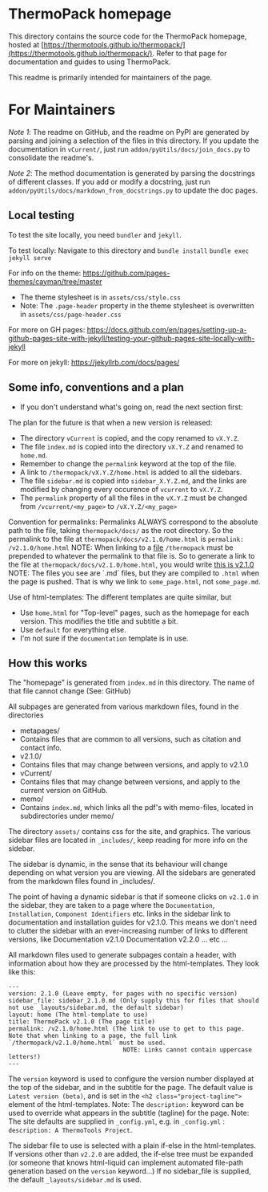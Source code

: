 # ThermoPack homepage

This directory contains the source code for the ThermoPack homepage, hosted at [https://thermotools.github.io/thermopack/](https://thermotools.github.io/thermopack/).
Refer to that page for documentation and guides to using ThermoPack.

This readme is primarily intended for maintainers of the page.

# For Maintainers

*Note 1*: The readme on GitHub, and the readme on PyPI are generated by parsing and joining a selection of the files in this
directory. If you update the documentation in `vCurrent/`, just run `addon/pyUtils/docs/join_docs.py` to consolidate
the readme's.

*Note 2*: The method documentation is generated by parsing the docstrings of different classes. If you add or modify a 
docstring, just run `addon/pyUtils/docs/markdown_from_docstrings.py` to update the doc pages. 

## Local testing

To test the site locally, you need `bundler` and `jekyll`.

To test locally: Navigate to this directory and
    `bundle install`
    `bundle exec jekyll serve`

For info on the theme: https://github.com/pages-themes/cayman/tree/master
* The theme stylesheet is in `assets/css/style.css`
* Note: The `.page-header` property in the theme stylesheet is overwritten in `assets/css/page-header.css`

For more on GH pages: https://docs.github.com/en/pages/setting-up-a-github-pages-site-with-jekyll/testing-your-github-pages-site-locally-with-jekyll

For more on jekyll: https://jekyllrb.com/docs/pages/

## Some info, conventions and a plan 

* If you don't understand what's going on, read the next section first:

The plan for the future is that when a new version is released:
* The directory `vCurrent` is copied, and the copy renamed to `vX.Y.Z`.
* The file `index.md` is copied into the directory `vX.Y.Z` and renamed to `home.md`.
 * Remember to change the `permalink` keyword at the top of the file.
* A link to `/thermopack/vX.Y.Z/home.html` is added to all the sidebars.
* The file `sidebar.md` is copied into `sidebar_X.Y.Z.md`, and the links are modified by changing every occurence of
    `vcurrent` to `vX.Y.Z`.
* The `permalink` property of all the files in the `vX.Y.Z` must be changed from `/vcurrent/<my_page>` to `/vX.Y.Z/<my_page>`

Convention for permalinks:
    Permalinks ALWAYS correspond to the absolute path to the file, taking `thermopack/docs/` as the root directory.
    So the permalink to the file at `thermopack/docs/v2.1.0/home.html` is `permalink: /v2.1.0/home.html`
    NOTE: When linking to a [file](<my_link_here>) `/thermopack` must be prepended to whatever the permalink to that file
    is. So to generate a link to the file at `thermopack/docs/v2.1.0/home.html`, you would write
        [this is v2.1.0](/thermopack/v2.1.0/home.html)
    NOTE: The files you see are ´.md´ files, but they are compiled to `.html` when the page is pushed. That is why we
    link to `some_page.html`, not `some_page.md`.

Use of html-templates:
The different templates are quite similar, but
* Use `home.html` for "Top-level" pages, such as the homepage for each version. This modifies the title and subtitle a bit.
* Use `default` for everything else.
* I'm not sure if the `documentation` template is in use.

## How this works

The "homepage" is generated from `index.md` in this directory. The name of that file cannot change (See: GitHub)

All subpages are generated from various markdown files, found in the directories
 * metapages/
  * Contains files that are common to all versions, such as citation and contact info.
 * v2.1.0/
  * Contains files that may change between versions, and apply to v2.1.0
 * vCurrent/
  * Contains files that may change between versions, and apply to the current version on GitHub.
 * memo/
  * Contains `index.md`, which links all the pdf's with memo-files, located in subdirectories under memo/

The directory `assets/` contains css for the site, and graphics. The various sidebar files are located in `_includes/`,
keep reading for more info on the sidebar.

The sidebar is dynamic, in the sense that its behaviour will change depending on what version you are viewing.
All the sidebars are generated from the markdown files found in _includes/.

The point of having a dynamic sidebar is that if someone clicks on `v2.1.0` in the sidebar, they are taken to a page
where the `Documentation`, `Installation`, `Component Identifiers` etc. links in the sidebar link to documentation and installation guides for
v2.1.0. This means we don't need to clutter the sidebar with an ever-increasing number of links to different versions, like
    Documentation v2.1.0
    Documentation v2.2.0
    ... etc ...

All markdown files used to generate subpages contain a header, with information about how they are processed by the
html-templates. They look like this:
```
---
version: 2.1.0 (Leave empty, for pages with no specific version)
sidebar_file: sidebar_2.1.0.md (Only supply this for files that should not use _layouts/sidebar.md, the default sidebar)
layout: home (The html-template to use)
title: ThermoPack v2.1.0 (The page title)
permalink: /v2.1.0/home.html (The link to use to get to this page. Note that when linking to a page, the full link `/thermopack/v2.1.0/home.html` must be used.
                                NOTE: Links cannot contain uppercase letters!)
---
```

The `version` keyword is used to configure the version number displayed at the top of the sidebar, and in the subtitle
for the page. The default value is `Latest version (beta)`, and is set in the `<h2 class="project-tagline">` element
of the html-templates.
    Note: The `description:` keyword can be used to override what appears in the subtitle (tagline) for the page.
    Note: The site defaults are supplied in `_config.yml`, e.g. in `_config.yml` : `description: A ThermoTools Project`.

The sidebar file to use is selected with a plain if-else in the html-templates. If versions other than `v2.2.0` are
added, the if-else tree must be expanded (or someone that knows html-liquid can implement automated file-path generation
based on the `version` keyword...)
    If no sidebar_file is supplied, the default `_layouts/sidebar.md` is used.




